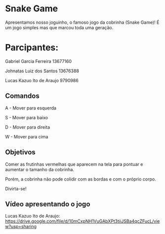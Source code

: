 # Snake Game
Apresentamos nosso joguinho, o famoso jogo da cobrinha (Snake Game)! É um jogo simples mas que marcou toda uma geração.
# Parcipantes:
Gabriel Garcia Ferreira 13677160 

Johnatas Luiz dos Santos 13676388

Lucas Kazuo Ito de Araujo 9790986

## Comandos
A - Mover para esquerda

S - Mover para baixo

D - Mover para direita

W - Mover para cima
## Objetivos
Comer as frutinhas vermelhas que aparecem na tela para pontuar e aumentar o tamanho da cobrinha. 

Porém, a cobrinha não pode colidir com as bordas e com o próprio corpo.

Divirta-se!

## Vídeo apresentando o jogo

Lucas Kazuo Ito de Araujo: https://drive.google.com/file/d/10mCxpNH1VuGAbXPt3tiiJSBa4qcZFucL/view?usp=sharing
